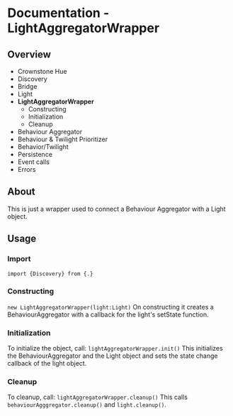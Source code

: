 
# Documentation - LightAggregatorWrapper
## Overview
 - Crownstone Hue  
 - Discovery
 - Bridge
 - Light 
 - **LightAggregatorWrapper**
	 - Constructing
	 - Initialization
	 - Cleanup
 - Behaviour Aggregator 
 - Behaviour & Twilight Prioritizer 
 - Behavior/Twilight 
 - Persistence 
 - Event calls
 - Errors

## About
This is just a wrapper used to connect a Behaviour Aggregator with a Light object.

## Usage
### Import
```import {Discovery} from {.}```
### Constructing
`new LightAggregatorWrapper(light:Light)`
On constructing it creates a BehaviourAggregator with a callback for the light's setState function.

### Initialization
To initialize the object, call:
`lightAggregatorWrapper.init()`
This initializes the BehaviourAggregator and the Light object and sets the state change callback of the light object.

### Cleanup
To cleanup, call:
`lightAggregatorWrapper.cleanup()`
This calls `behaviourAgggregator.cleanup()` and `light.cleanup()`.
